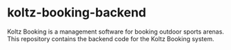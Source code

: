 # koltz-booking-backend
Koltz Booking is a management software for booking outdoor sports arenas. This repository contains the backend code for the Koltz Booking system.
